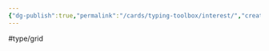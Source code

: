 ```yaml
---
{"dg-publish":true,"permalink":"/cards/typing-toolbox/interest/","created":"2023-04-14T15:23:20.527+02:00","updated":"2023-04-26T15:38:10.236+02:00"}
---
```


#type/grid  



<script src="https://utteranc.es/client.js"  
        repo="Heart4sides/Comment_Section"
        issue-term="pathname"
        theme="github-dark-orange"
        crossorigin="anonymous"
        async> 
</script>
